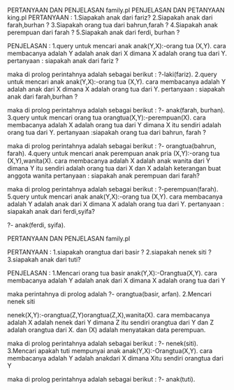 PERTANYAAN DAN PENJELASAN family.pl PENJELASAN DAN PETANYAAN king.pl PERTANYAAN :
1.Siapakah anak dari fariz?
2.Siapakah anak dari farah,burhan ?
3.Siapakah orang tua dari bahrun,farah ?
4.Siapakah anak perempuan dari farah ?
5.Siapakah anak dari ferdi, burhan ?

PENJELASAN :
1.query untuk mencari anak anak(Y,X):-orang tua (X,Y). cara membacanya adalah Y adalah anak dari X dimana X adalah orang tua dari Y. pertanyaan : siapakah anak dari fariz ?

maka di prolog perintahnya adalah sebagai berikut : ?-laki(fariz).
2.query untuk mencari anak anak(Y,X):-orang tua (X,Y). cara membacanya adalah Y adalah anak dari X dimana X adalah orang tua dari Y. pertanyaan : siapakah anak dari farah,burhan ?

maka di prolog perintahnya adalah sebagai berikut : ?- anak(farah, burhan).
3.query untuk mencari orang tua orangtua(X,Y):-perempuan(X). cara membacanya adalah X adalah orang tua dari Y dimana X itu sendiri adalah orang tua dari Y. pertanyaan :siapakah orang tua dari bahrun, farah ?

maka di prolog perintahnya adalah sebagai berikut : ?- orangtua(bahrun, farah).
4.query untuk mencari anak perempuan anak pria (X,Y):-orang tua (X,Y),wanita(X). cara membacanya adalah X adalah anak wanita dari Y dimana Y itu sendiri adalah orang tua dari X dan X adalah keterangan buat anggota wanita pertanyaan : siapakah anak perempuan dari farah?

maka di prolog perintahnya adalah sebagai berikut : ?-perempuan(farah).
5.query untuk mencari anak anak(Y,X):-orang tua (X,Y). cara membacanya adalah Y adalah anak dari X dimana X adalah orang tua dari Y. pertanyaan : siapakah anak dari ferdi,syifa?

?- anak(ferdi, syifa).

PERTANYAAN DAN PENJELASAN family.pl

PERTANYAAN :
1.siapakah orangtua dari basir ?
2.siapakah nenek siti ?
3.siapakah anak dari tuti?

PENJELASAN :
1.Mencari orang tua basir anak(Y,X):-Orangtua(X,Y). cara membacanya adalah Y adalah anak dari X dimana X adalah orang tua dari Y

maka perintahnya di prolog adalah ?- orangtua(basir, arfan).
2.Mencari nenek siti

nenek(X,Y):-orangtua(Z,Y)orangtua(Z,X),wanita(X). cara membacanya adalah X adalah nenek dari Y dimana Z itu sendiri orangtua dari Y dan Z adalah orangtua dari X. dan (X) adalah menyatakan data perempuan.

maka di prolog perintahnya adalah sebagai berikut : ?- nenek(siti).
3.Mencari apakah tuti mempunyai anak anak(Y,X):-Orangtua(X,Y). cara membacanya adalah Y adalah anakdari X dimana Xitu sendiri orangtua dari Y

maka di prolog perintahnya adalah sebagai berikut : ?- anak(tuti).

